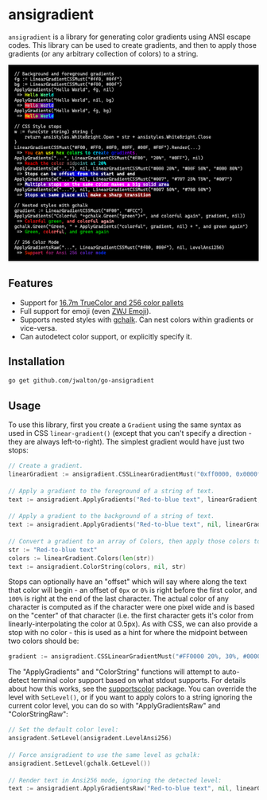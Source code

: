 # ansigradient

`ansigradient` is a library for generating color gradients using ANSI escape codes. This library can be used to create gradients, and then to apply those gradients (or any arbitrary collection of colors) to a string.

![Screenshot](screenshot.png)

## Features

- Support for [16.7m TrueColor and 256 color pallets](https://gist.github.com/XVilka/8346728)
- Full support for emoji (even [ZWJ Emoji](https://emojipedia.org/emoji-zwj-sequence/)).
- Supports nested styles with [gchalk](https://github.com/jwalton/gchalk). Can nest colors within gradients or vice-versa.
- Can autodetect color support, or explicitly specify it.

## Installation

```sh
go get github.com/jwalton/go-ansigradient
```

## Usage

To use this library, first you create a `Gradient` using the same syntax as used in CSS `linear-gradient()` (except that you can't specify a direction - they are always left-to-right).  The simplest gradient would have just two stops:

```go
// Create a gradient.
linearGradient := ansigradient.CSSLinearGradientMust("0xff0000, 0x0000ff")

// Apply a gradient to the foreground of a string of text.
text := ansigradient.ApplyGradients("Red-to-blue text", linearGradient, nil);

// Apply a gradient to the background of a string of text.
text := ansigradient.ApplyGradients("Red-to-blue text", nil, linearGradient);

// Convert a gradient to an array of Colors, then apply those colors to the text:
str := "Red-to-blue text"
colors := linearGradient.Colors(len(str))
text := ansigradient.ColorString(colors, nil, str)
```

Stops can optionally have an "offset" which will say where along the text that color will begin - an offset of `0px` or `0%` is right before the first color, and `100%` is right at the end of the last character.  The actual color of any character is computed as if the character were one pixel wide and is based on the "center" of that character (i.e. the first character gets it's color from linearly-interpolating the color at 0.5px).  As with CSS, we can also provide a stop with no color - this is used as a hint for where the midpoint between two colors should be:

```go
gradient := ansigradient.CSSLinearGradientMust("#FF0000 20%, 30%, #0000FF 80%")
```

The "ApplyGradients" and "ColorString" functions will attempt to auto-detect terminal color support based on what stdout supports.  For details about how this works, see the [supportscolor](https://github.com/jwalton/go-supportscolor) package.  You can override the level with `SetLevel()`, or if you want to apply colors to a string ignoring the current color level, you can do so with "ApplyGradientsRaw" and "ColorStringRaw":

```go
// Set the default color level:
ansigradent.SetLevel(ansigradent.LevelAnsi256)

// Force ansigradient to use the same level as gchalk:
ansigradient.SetLevel(gchalk.GetLevel())

// Render text in Ansi256 mode, ignoring the detected level:
text := ansigradient.ApplyGradientsRaw("Red-to-blue text", nil, linearGradient, ansigradent.LevelAnsi256);
```
